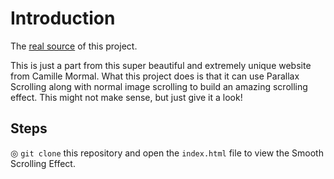 # Introduction
The [real source](https://camillemormal.com/) of this project.

This is just a part from this super beautiful and extremely unique website from Camille Mormal. What this project does is that it can use Parallax Scrolling along with
normal image scrolling to build an amazing scrolling effect. This might not make sense, but just give it a look!

## Steps
◎ `git clone` this repository and open the `index.html` file to view the Smooth Scrolling Effect.
